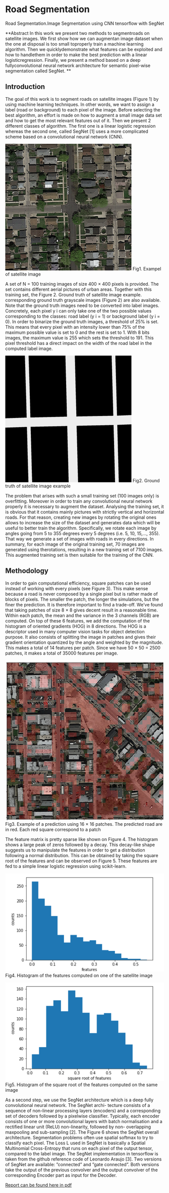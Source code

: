 # Road Segmentation 
 Road Segmentation.Image Segmentation using CNN tensorflow with SegNet
 
 **Abstract In  this  work  we  present  two  methods  to  segmentroads  on  satellite  images.  We  first  show  how  we  can  augmentan  image  dataset  when  the  one  at  disposal  is  too  small  toproperly train a machine learning algorithm. Then we quicklydemonstrate what features can be exploited and how to handlethem in order to make the best prediction with a linear logisticregression. Finally, we present a method based on a deep fullyconvolutional  neural  network  architecture  for  semantic  pixel-wise  segmentation  called  SegNet.
 **
 
 ## Introduction
 The goal of this work is to segment roads on satellite images (Figure 1) by using machine learning techniques.
In other words, we want to assign a label (road or background) to each pixel of the image. Before selecting
the best algorithm, an effort is made on how to augment
a small image data set and how to get the most relevant
features out of it. Then we present 2 different classes
of algorithm. The first one is a linear logistic regression
whereas the second one, called SegNet [1] uses a more
complicated scheme based on a convolutional neural
network (CNN).

![Fig1. Exampel of satellite image ](projectRoadSegmentation/report/pics/satImage.png) 
Fig1. Exampel of satellite image 

A set of N = 100 training images of size 400 × 400
pixels is provided. The set contains different aerial
pictures of urban areas. Together with this training set, the
Figure 2.
Ground truth of satellite image example.
corresponding ground truth grayscale images (Figure 2) are
also available. Note that the ground truth images need to
be converted into label images. Concretely, each pixel y i
can only take one of the two possible values corresponding
to the classes: road label (y i = 1) or background label
(y i = 0). In order to binarize the ground truth images, a
threshold of 25% is set. This means that every pixel with
an intensity lower than 75% of the maximum possible value
is set to 0 and the rest is set to 1. With 8 bits images, the
maximum value is 255 which sets the threshold to 191.
This pixel threshold has a direct impact on the width of the
road label in the computed label image.
 
 ![Fig2. Ground truth of satellite image example ](projectRoadSegmentation/report/pics/satImage_gt.png) 
 Fig2. Ground truth of satellite image example 
 
 The problem that arises with such a small training set
(100 images only) is overfitting. Moreover in order to train
any convolutional neural network properly it is necessary
to augment the dataset. Analysing the training set, it is
obvious that it contains mainly pictures with strictly vertical
and horizontal roads. For that reason, creating new images
by rotating the original ones allows to increase the size of
the dataset and generates data which will be useful to better
train the algorithm. Specifically, we rotate each image by
angles going from 5 to 355 degrees every 5 degrees (i.e. 5,
10, 15,..., 355). That way we generate a set of images with
roads in every directions. In summary, for each image of
the original training set, 70 images are generated using therotations, resulting in a new training set of 7100 images.
This augmented training set is then suitable for the training
of the CNN.

## Methodology

In order to gain computational efficiency, square patches
can be used instead of working with every pixels (see Figure
3). This make sense because a road is never composed by
a single pixel but is rather made of blocks of pixels. The
smaller the patch, the longer the simulations, but the finer
the prediction. It is therefore important to find a trade-off.
We’ve found that taking patches of size 8 × 8 gives decent
result in a reasonable time. Within each patch, the mean and
the variance in the 3 channels (RGB) are computed. On top
of these 6 features, we add the computation of the histogram
of oriented gradients (HOG) in 8 directions. The HOG is a
descriptor used in many computer vision tasks for object
detection purpose. It also consists of splitting the image in
patches and gives their gradient orientation quantized by the
angle and weighted by the magnitude. This makes a total
of 14 features per patch. Since we have 50 × 50 = 2500
patches, it makes a total of 35000 features per image.

![Fig3. Ground truth of satellite image example ](projectRoadSegmentation/report/pics/prediction_patch.png) 
Fig3. Example of a prediction using 16 × 16 patches. The predicted
road are in red. Each red square correspond to a patch

The feature matrix is pretty sparse like shown on Figure
4. The histogram shows a large peak of zeros followed by a
decay. This decay-like shape suggests us to manipulate the
features in order to get a distribution following a normal
distribution. This can be obtained by taking the square root
of the features and can be observed on Figure 5. These
features are fed to a simple linear logistic regression using
scikit-learn.


![Fig4. ](projectRoadSegmentation/report/pics/hist_feats.png) 
Fig4. Histogram of the features computed on one of the satellite image

![Fig5. ](projectRoadSegmentation/report/pics/hist_sqrt_feats.png) 
Fig5. Histogram of the square root of the features computed on the
same image

As a second step, we use the SegNet architecture which is
a deep fully convolutional neural network. The SegNet archi-
tecture consists of a sequence of non-linear processing layers
(encoders) and a corresponding set of decoders followed by
a pixelwise classifier. Typically, each encoder consists of one
or more convolutional layers with batch normalisation and a
rectified linear unit (ReLU) non-linearity, followed by non-
overlapping maxpooling and sub-sampling [2]. The Figure
6 shows the SegNet overall architecture.
Segmentation problems often use spatial softmax to try to
classify each pixel. The Loss L used in SegNet is basically
a Spatial Multinomial Cross-Entropy that runs on each pixel
of the output tensor, compared to the label image.
The SegNet implementation in tensorflow is taken from
the github reference code of Leonardo Araujo [3]. Two
versions of SegNet are available: ”connected” and ”gate
connected”. Both versions take the output of the previous
convolver and the output convolver of the corresponding
Encoder part as input for the Decoder.

 
 [Report can be found here in pdf](projectRoadSegmentation/bazinga-submission.pdf)
